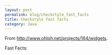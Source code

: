 ```yaml
---
layout: post
permalink: blog/checkstyle_fast_facts
title: Checkstyle fast facts
category: Java
---
```


<p>
From <a href="http://www.ohloh.net/projects/164/widgets">http://www.ohloh.net/projects/164/widgets</a>.

</p>
<p>
Fast Facts:

</p>
<script type="text/javascript" src="http://www.ohloh.net/projects/164/widgets/project_partner_badge">
</script>
<br/>

<script type="text/javascript" src="http://www.ohloh.net/projects/164/widgets/project_factoids">
</script>
<script type="text/javascript" src="http://www.ohloh.net/projects/164/widgets/project_languages">
</script>
<script type="text/javascript" src="http://www.ohloh.net/projects/164/widgets/project_cocomo">
</script>

